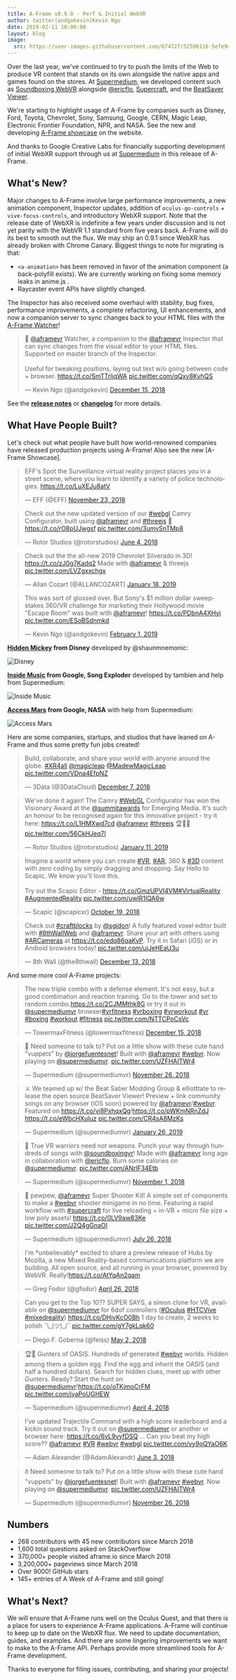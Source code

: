 ```yaml
---
title: A-Frame v0.9.0 - Perf & Initial WebXR
author: twitter|andgokevin|Kevin Ngo
date: 2019-02-11 10:00:00
layout: blog
image:
  src: https://user-images.githubusercontent.com/674727/52596116-5efe9400-2e04-11e9-9dc5-6297fd499e65.jpg
---
```


<script async src="//platform.twitter.com/widgets.js" charset="utf-8"></script>

[Supermedium]: https://supermedium.com
[Soundboxing WebVR]: https://supermedium.com
[Supercraft]: https://supermedium.com/supercraft
[BeatSaver Viewer]: https://supermedium.com/beatsaver-viewer/

Over the last year, we've continued to try to push the limits of the Web to
produce VR content that stands on its own alongside the native apps and games
found on the stores. At [Supermedium], we developed content such as
[Soundboxing WebVR] alongside [@ericflo](https://twitter.com/ericflo),
[Supercraft](https://supermedium.com/supercraft), and the [BeatSaver
Viewer](http://supermedium.com/beatsaver-viewer/).

We're starting to highlight usage of A-Frame by companies such as Disney, Ford,
Toyota, Chevrolet, Sony, Samsung, Google, CERN, Magic Leap, Electronic Frontier
Foundation, NPR, and NASA. See the new and developing [A-Frame
showcase](https://aframe.io/showcase/) on the website.

And thanks to Google Creative Labs for financially supporting development of
initial WebXR support through us at [Supermedium] in this release of A-Frame.

## What's New?

Major changes to A-Frame involve large performance improvements, a new
animation component, Inspector updates, addition of `oculus-go-controls` +
`vive-focus-controls`, and introductory WebXR support. Note that the release
date of WebXR is indefinite a few years under discussion and is not yet parity
with the WebVR 1.1 standard from five years back. A-Frame will do its best to
smooth out the flux. We may ship an 0.9.1 since WebXR has already broken with
Chrome Canary. Biggest things to note for migrating is that:

- `<a-animation>` has been removed in favor of the animation component (a
back-polyfill exists). We are currently working on fixing some memory leaks in
anime.js .
- Raycaster event APIs have slightly changed.

The Inspector has also received some overhaul with stability, bug fixes,
performance improvements, a complete refactoring, UI enhancements, and now a
companion server to sync changes back to your HTML files with the [A-Frame
Watcher](https://supermedium.com/aframe-watcher/)!

<div class="tweets">
<blockquote class="twitter-tweet"><p lang="en" dir="ltr">👀 <a href="https://twitter.com/aframevr?ref_src=twsrc%5Etfw">@aframevr</a> Watcher, a companion to the <a href="https://twitter.com/aframevr?ref_src=twsrc%5Etfw">@aframevr</a> Inspector that can sync changes from the visual editor to your HTML files. Supported on master branch of the Inspector.<br><br>Useful for tweaking positions, laying out text w/o going between code + browser. <a href="https://t.co/SmTTrljqWA">https://t.co/SmTTrljqWA</a> <a href="https://t.co/qQxv8KvhQS">pic.twitter.com/qQxv8KvhQS</a></p>&mdash; Kevin Ngo (@andgokevin) <a href="https://twitter.com/andgokevin/status/1073776813799759873?ref_src=twsrc%5Etfw">December 15, 2018</a></blockquote>


</div>

[changelog]: https://github.com/aframevr/aframe/blob/master/CHANGELOG.md
[release notes]: https://github.com/aframevr/aframe/releases/tag/v0.9.0

See the **[release notes][release notes]** or **[changelog]** for more details.

## What Have People Built?

Let's check out what people have built how world-renowned companies have
released production projects using A-Frame! Also see the new [A-Frame
Showcase].

<div class="tweets">
<blockquote class="twitter-tweet"><p lang="en" dir="ltr">EFF&#39;s Spot the Surveillance virtual reality project places you in a street scene, where you learn to identify a variety of police technologies. <a href="https://t.co/LuXEJu8atV">https://t.co/LuXEJu8atV</a></p>&mdash; EFF (@EFF) <a href="https://twitter.com/EFF/status/1066077176435376128?ref_src=twsrc%5Etfw">November 23, 2018</a></blockquote>


<blockquote class="twitter-tweet"><p lang="en" dir="ltr">Check out the new updated version of our <a href="https://twitter.com/hashtag/webgl?src=hash&amp;ref_src=twsrc%5Etfw">#webgl</a> Camry Configurator, built using <a href="https://twitter.com/aframevr?ref_src=twsrc%5Etfw">@aframevr</a> and <a href="https://twitter.com/hashtag/threejs?src=hash&amp;ref_src=twsrc%5Etfw">#threejs</a> 🙌 <a href="https://t.co/rO8pUJwgsf">https://t.co/rO8pUJwgsf</a> <a href="https://t.co/3umySnTMp8">pic.twitter.com/3umySnTMp8</a></p>&mdash; Rotor Studios (@rotorstudios) <a href="https://twitter.com/rotorstudios/status/1003435514936979456?ref_src=twsrc%5Etfw">June 4, 2018</a></blockquote>


<blockquote class="twitter-tweet"><p lang="en" dir="ltr">Check out the the all-new 2019 Chevrolet Silverado in 3D! <a href="https://t.co/zJ0g7Kadq2">https://t.co/zJ0g7Kadq2</a>  Made with <a href="https://twitter.com/aframevr?ref_src=twsrc%5Etfw">@aframevr</a> &amp; threejs <a href="https://t.co/LVZgxxchgx">pic.twitter.com/LVZgxxchgx</a></p>&mdash; Allan Cozart (@ALLANCOZART) <a href="https://twitter.com/ALLANCOZART/status/1086274438864064513?ref_src=twsrc%5Etfw">January 18, 2019</a></blockquote>


<blockquote class="twitter-tweet"><p lang="en" dir="ltr">This was sort of glossed over. But Sony&#39;s $1 million dollar sweepstakes 360/VR challenge for marketing their Hollywood movie &quot;Escape Room&quot; was built with <a href="https://twitter.com/aframevr?ref_src=twsrc%5Etfw">@aframevr</a>! <a href="https://t.co/PDbnA4XHyi">https://t.co/PDbnA4XHyi</a> <a href="https://t.co/ESoBSdnmkd">pic.twitter.com/ESoBSdnmkd</a></p>&mdash; Kevin Ngo (@andgokevin) <a href="https://twitter.com/andgokevin/status/1091457135748120576?ref_src=twsrc%5Etfw">February 1, 2019</a></blockquote>


</div>

**[Hidden Mickey](https://disney.co.uk/mickey-mouse/hidden-mickey) from Disney** developed by @shaunmnemonic:

![Disney](https://user-images.githubusercontent.com/674727/52158596-a17ae080-264e-11e9-92de-3ecc1596a05a.png)

**[Inside Music](https://experiments.withgoogle.com/webvr/inside-music/view/) from Google, Song Exploder** developed by tambien and help from
Supermedium:

![Inside Music](https://user-images.githubusercontent.com/674727/52158893-ebb19100-2651-11e9-8e36-53416167f520.png)

**[Access Mars](https://accessmars.withgoogle.com) from Google, NASA** with help from Supermedium:

![Access Mars](https://user-images.githubusercontent.com/674727/52158894-ebb19100-2651-11e9-9605-0c5d12250533.png)

Here are some companies, startups, and studios that have leaned on A-Frame and
thus some pretty fun jobs created!

<div class="tweets">

<blockquote class="twitter-tweet"><p lang="en" dir="ltr">Build, collaborate, and share your world with anyone around the globe. <a href="https://twitter.com/hashtag/XR4all?src=hash&amp;ref_src=twsrc%5Etfw">#XR4all</a> <a href="https://twitter.com/magicleap?ref_src=twsrc%5Etfw">@magicleap</a> <a href="https://twitter.com/MadewMagicLeap?ref_src=twsrc%5Etfw">@MadewMagicLeap</a> <a href="https://t.co/VDna4EfpNZ">pic.twitter.com/VDna4EfpNZ</a></p>&mdash; 3Data (@3DataCloud) <a href="https://twitter.com/3DataCloud/status/1071066827634151425?ref_src=twsrc%5Etfw">December 7, 2018</a></blockquote>


<blockquote class="twitter-tweet"><p lang="en" dir="ltr">We&#39;ve done it again! The Camry <a href="https://twitter.com/hashtag/WebGL?src=hash&amp;ref_src=twsrc%5Etfw">#WebGL</a> Configurator has won the Visionary Award at the <a href="https://twitter.com/summitawards?ref_src=twsrc%5Etfw">@summitawards</a> for Emerging Media. It&#39;s such an honour to be recognised again for this innovative project - try it here: <a href="https://t.co/L1HMXwd7cd">https://t.co/L1HMXwd7cd</a> <a href="https://twitter.com/aframevr?ref_src=twsrc%5Etfw">@aframevr</a> <a href="https://twitter.com/hashtag/threejs?src=hash&amp;ref_src=twsrc%5Etfw">#threejs</a> 🏆🍾🙌 <a href="https://t.co/56CkHJeq7l">pic.twitter.com/56CkHJeq7l</a></p>&mdash; Rotor Studios (@rotorstudios) <a href="https://twitter.com/rotorstudios/status/1083551574742323201?ref_src=twsrc%5Etfw">January 11, 2019</a></blockquote>

<blockquote class="twitter-tweet"><p lang="en" dir="ltr">Imagine a world where you can create <a href="https://twitter.com/hashtag/VR?src=hash&amp;ref_src=twsrc%5Etfw">#VR</a>, <a href="https://twitter.com/hashtag/AR?src=hash&amp;ref_src=twsrc%5Etfw">#AR</a>, 360 &amp; <a href="https://twitter.com/hashtag/3D?src=hash&amp;ref_src=twsrc%5Etfw">#3D</a> content with zero coding by simply dragging and dropping. Say Hello to Scapic. We know you&#39;ll love this.<br><br>Try out the Scapic Editor - <a href="https://t.co/GmzUPVI4VM">https://t.co/GmzUPVI4VM</a><a href="https://twitter.com/hashtag/VirtualReality?src=hash&amp;ref_src=twsrc%5Etfw">#VirtualReality</a> <a href="https://twitter.com/hashtag/AugmentedReality?src=hash&amp;ref_src=twsrc%5Etfw">#AugmentedReality</a> <a href="https://t.co/uwlR1lQA6w">pic.twitter.com/uwlR1lQA6w</a></p>&mdash; Scapic (@scapicxr) <a href="https://twitter.com/scapicxr/status/1053328627616628737?ref_src=twsrc%5Etfw">October 19, 2018</a></blockquote>


<blockquote class="twitter-tweet"><p lang="en" dir="ltr">Check out <a href="https://twitter.com/hashtag/craftblocks?src=hash&amp;ref_src=twsrc%5Etfw">#craftblocks</a> by <a href="https://twitter.com/sgidon?ref_src=twsrc%5Etfw">@sgidon</a>! A fully featured voxel editor built with <a href="https://twitter.com/hashtag/8thWallWeb?src=hash&amp;ref_src=twsrc%5Etfw">#8thWallWeb</a> and <a href="https://twitter.com/aframevr?ref_src=twsrc%5Etfw">@aframevr</a>. Share your art with others using <a href="https://twitter.com/hashtag/ARCameras?src=hash&amp;ref_src=twsrc%5Etfw">#ARCameras</a> at <a href="https://t.co/edq86qaKvP">https://t.co/edq86qaKvP</a>. Try it in Safari (iOS) or in Android browsers today! <a href="https://t.co/ujJeHEaU3u">pic.twitter.com/ujJeHEaU3u</a></p>&mdash; 8th Wall (@the8thwall) <a href="https://twitter.com/the8thwall/status/1073020032425345024?ref_src=twsrc%5Etfw">December 13, 2018</a></blockquote>
</div>

And some more cool A-Frame projects:

<div class="tweets">
<blockquote class="twitter-tweet"><p lang="en" dir="ltr">The new triple combo with a defense element. It&#39;s not easy, but a good combination and reaction training. Go to the tower and set to random combo.<a href="https://t.co/2CJMMthk8G">https://t.co/2CJMMthk8G</a> or try it out in <a href="https://twitter.com/supermediumvr?ref_src=twsrc%5Etfw">@supermediumvr</a> browser<a href="https://twitter.com/hashtag/vrfitness?src=hash&amp;ref_src=twsrc%5Etfw">#vrfitness</a> <a href="https://twitter.com/hashtag/vrboxing?src=hash&amp;ref_src=twsrc%5Etfw">#vrboxing</a> <a href="https://twitter.com/hashtag/vrworkout?src=hash&amp;ref_src=twsrc%5Etfw">#vrworkout</a> <a href="https://twitter.com/hashtag/vr?src=hash&amp;ref_src=twsrc%5Etfw">#vr</a> <a href="https://twitter.com/hashtag/boxing?src=hash&amp;ref_src=twsrc%5Etfw">#boxing</a> <a href="https://twitter.com/hashtag/workout?src=hash&amp;ref_src=twsrc%5Etfw">#workout</a> <a href="https://twitter.com/hashtag/fitness?src=hash&amp;ref_src=twsrc%5Etfw">#fitness</a> <a href="https://t.co/NTTCPoCsVc">pic.twitter.com/NTTCPoCsVc</a></p>&mdash; TowermaxFitness (@towermaxfitness) <a href="https://twitter.com/towermaxfitness/status/1073915256106311682?ref_src=twsrc%5Etfw">December 15, 2018</a></blockquote>


<blockquote class="twitter-tweet"><p lang="en" dir="ltr">👐 Need someone to talk to? Put on a little show with these cute hand &quot;vuppets&quot; by <a href="https://twitter.com/jorgefuentesnet?ref_src=twsrc%5Etfw">@jorgefuentesnet</a>! Built with <a href="https://twitter.com/aframevr?ref_src=twsrc%5Etfw">@aframevr</a> <a href="https://twitter.com/hashtag/webvr?src=hash&amp;ref_src=twsrc%5Etfw">#webvr</a>. Now playing on <a href="https://twitter.com/supermediumvr?ref_src=twsrc%5Etfw">@supermediumvr</a>. <a href="https://t.co/UZFHAITWr4">pic.twitter.com/UZFHAITWr4</a></p>&mdash; Supermedium (@supermediumvr) <a href="https://twitter.com/supermediumvr/status/1067177609786621952?ref_src=twsrc%5Etfw">November 26, 2018</a></blockquote>


<blockquote class="twitter-tweet"><p lang="en" dir="ltr">⚔️ We teamed up w/ the Beat Saber Modding Group &amp; elliotttate to release the open source BeatSaver Viewer! Preview + link community songs on any browser (iOS soon) powered by <a href="https://twitter.com/aframevr?ref_src=twsrc%5Etfw">@aframevr</a>/<a href="https://twitter.com/hashtag/webvr?src=hash&amp;ref_src=twsrc%5Etfw">#webvr</a>. Featured on <a href="https://t.co/vj8PxhqxQg">https://t.co/vj8PxhqxQg</a>!<a href="https://t.co/pWKmNRnZdJ">https://t.co/pWKmNRnZdJ</a> <a href="https://t.co/eWbcHXuIuz">https://t.co/eWbcHXuIuz</a> <a href="https://t.co/CR4sA8MzKs">pic.twitter.com/CR4sA8MzKs</a></p>&mdash; Supermedium (@supermediumvr) <a href="https://twitter.com/supermediumvr/status/1088966488910753793?ref_src=twsrc%5Etfw">January 26, 2019</a></blockquote>


<blockquote class="twitter-tweet"><p lang="en" dir="ltr">👊 True VR warriors need not weapons. Punch your way through hundreds of songs with <a href="https://twitter.com/soundboxingvr?ref_src=twsrc%5Etfw">@soundboxingvr</a>! Made with <a href="https://twitter.com/aframevr?ref_src=twsrc%5Etfw">@aframevr</a> long ago in collaboration with <a href="https://twitter.com/ericflo?ref_src=twsrc%5Etfw">@ericflo</a>. Burn some calories on <a href="https://twitter.com/supermediumvr?ref_src=twsrc%5Etfw">@supermediumvr</a>. <a href="https://t.co/ANrlF34Etb">pic.twitter.com/ANrlF34Etb</a></p>&mdash; Supermedium (@supermediumvr) <a href="https://twitter.com/supermediumvr/status/1057969133868933121?ref_src=twsrc%5Etfw">November 1, 2018</a></blockquote>


<blockquote class="twitter-tweet"><p lang="en" dir="ltr">🔫 pewpew, <a href="https://twitter.com/aframevr?ref_src=twsrc%5Etfw">@aframevr</a> Super Shooter Kit! A simple set of components to make a <a href="https://twitter.com/hashtag/webvr?src=hash&amp;ref_src=twsrc%5Etfw">#webvr</a> shooter minigame in no time. Featuring a rapid workflow with <a href="https://twitter.com/hashtag/supercraft?src=hash&amp;ref_src=twsrc%5Etfw">#supercraft</a> for live reloading + in-VR + micro file size + low poly assets! <a href="https://t.co/0LV9aw83Ke">https://t.co/0LV9aw83Ke</a> <a href="https://t.co/J2Q4gGnaOI">pic.twitter.com/J2Q4gGnaOI</a></p>&mdash; Supermedium (@supermediumvr) <a href="https://twitter.com/supermediumvr/status/1022486165998452737?ref_src=twsrc%5Etfw">July 26, 2018</a></blockquote>


<blockquote class="twitter-tweet"><p lang="en" dir="ltr">I&#39;m *unbelievably* excited to share a preview release of Hubs by Mozilla, a new Mixed Reality-based communications platform we are building. All open source, and all running in your browser, powered by WebVR. Really!<a href="https://t.co/AtYqAn2qam">https://t.co/AtYqAn2qam</a></p>&mdash; Greg Fodor (@gfodor) <a href="https://twitter.com/gfodor/status/989492906594525185?ref_src=twsrc%5Etfw">April 26, 2018</a></blockquote>


<blockquote class="twitter-tweet"><p lang="en" dir="ltr">Can you get to the Top 10?? SUPER SAYS, a simon clone for VR, available on <a href="https://twitter.com/supermediumvr?ref_src=twsrc%5Etfw">@supermediumvr</a> for 6dof controllers (<a href="https://twitter.com/hashtag/Oculus?src=hash&amp;ref_src=twsrc%5Etfw">#Oculus</a> <a href="https://twitter.com/hashtag/HTCVive?src=hash&amp;ref_src=twsrc%5Etfw">#HTCVive</a> <a href="https://twitter.com/hashtag/mixedreality?src=hash&amp;ref_src=twsrc%5Etfw">#mixedreality</a>) <a href="https://t.co/DHivKcO0Bh">https://t.co/DHivKcO0Bh</a>  1 day to create, 2 weeks to polish ¯\_(ツ)_/¯ <a href="https://t.co/gY7gkLqk60">pic.twitter.com/gY7gkLqk60</a></p>&mdash; Diego F. Goberna (@feiss) <a href="https://twitter.com/feiss/status/991597070711705600?ref_src=twsrc%5Etfw">May 2, 2018</a></blockquote>


<blockquote class="twitter-tweet"><p lang="en" dir="ltr">🏆🥚 Gunters of OASIS. Hundreds of generated <a href="https://twitter.com/hashtag/webvr?src=hash&amp;ref_src=twsrc%5Etfw">#webvr</a> worlds. Hidden among them a golden egg. Find the egg and inherit the OASIS (and half a hundred dollars). Search for hidden clues, meet up with other Gunters. Ready? Start the hunt on <a href="https://twitter.com/supermediumvr?ref_src=twsrc%5Etfw">@supermediumvr</a>!<a href="https://t.co/oTKimoCrFM">https://t.co/oTKimoCrFM</a> <a href="https://t.co/jyaPoUGHEW">pic.twitter.com/jyaPoUGHEW</a></p>&mdash; Supermedium (@supermediumvr) <a href="https://twitter.com/supermediumvr/status/981556448923590656?ref_src=twsrc%5Etfw">April 4, 2018</a></blockquote>


<blockquote class="twitter-tweet"><p lang="en" dir="ltr">I&#39;ve updated Trajectile Command with a high score leaderboard and a kickin sound track. Try it out on <a href="https://twitter.com/supermediumvr?ref_src=twsrc%5Etfw">@supermediumvr</a> or another vr browser here: <a href="https://t.co/6vL9vyfDSQ">https://t.co/6vL9vyfDSQ</a> … Can you beat my high score?? <a href="https://twitter.com/aframevr?ref_src=twsrc%5Etfw">@aframevr</a> <a href="https://twitter.com/hashtag/VR?src=hash&amp;ref_src=twsrc%5Etfw">#VR</a> <a href="https://twitter.com/hashtag/webvr?src=hash&amp;ref_src=twsrc%5Etfw">#webvr</a> <a href="https://twitter.com/hashtag/webgl?src=hash&amp;ref_src=twsrc%5Etfw">#webgl</a> <a href="https://t.co/vy9oQYaO6K">pic.twitter.com/vy9oQYaO6K</a></p>&mdash; Adam Alexander (@AdamAlexandr) <a href="https://twitter.com/AdamAlexandr/status/1003143618167574528?ref_src=twsrc%5Etfw">June 3, 2018</a></blockquote>

<blockquote class="twitter-tweet" data-lang="en"><p lang="en" dir="ltr">ð Need someone to talk to? Put on a little show with these cute hand &quot;vuppets&quot; by <a href="https://twitter.com/jorgefuentesnet?ref_src=twsrc%5Etfw">@jorgefuentesnet</a>! Built with <a href="https://twitter.com/aframevr?ref_src=twsrc%5Etfw">@aframevr</a> <a href="https://twitter.com/hashtag/webvr?src=hash&amp;ref_src=twsrc%5Etfw">#webvr</a>. Now playing on <a href="https://twitter.com/supermediumvr?ref_src=twsrc%5Etfw">@supermediumvr</a>. <a href="https://t.co/UZFHAITWr4">pic.twitter.com/UZFHAITWr4</a></p>&mdash; Supermedium (@supermediumvr) <a href="https://twitter.com/supermediumvr/status/1067177609786621952?ref_src=twsrc%5Etfw">November 26, 2018</a></blockquote>
</div>

## Numbers

- 268 contributors with 45 new contributors since March 2018
- 1,600 total questions asked on StackOverflow
- 370,000+ people visited aframe.io since March 2018
- 3,200,000+ pageviews since March 2018
- Over 9000! GitHub stars
- 145+ entries of A Week of A-Frame and still going!

## What's Next?

We will ensure that A-Frame runs well on the Oculus Quest, and that there is a
place for users to experience A-Frame applications. A-Frame will continue to
keep up to date on the WebXR flux. We need to update documentation, guides, and
examples. And there are some lingering improvements we want to make to the
A-Frame API. Perhaps provide more streamlined tools for A-Frame development.

Thanks to everyone for filing issues, contributing, and sharing your projects!
